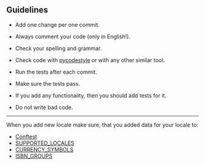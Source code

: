 ## Guidelines

- Add one change per one commit.

- Always comment your code (only in English!).

- Check your spelling and grammar.

- Check code with [pycodestyle](https://github.com/PyCQA/pycodestyle) or with any other similar tool.

- Run the tests after each commit.

- Make sure the tests pass.

- If you add any functionality, then you should add tests for it.

- Do not write bad code.

----

When you add new locale make sure, that you added data for your locale to:
- [Conftest](https://github.com/lk-geimfari/elizabeth/blob/master/tests/conftest.py#L4)
- [SUPPORTED_LOCALES](https://github.com/lk-geimfari/elizabeth/blob/master/elizabeth/settings.py#L4)
- [CURRENCY_SYMBOLS](https://github.com/lk-geimfari/elizabeth/blob/master/elizabeth/intd/bus.py#L183)
- [ISBN_GROUPS](https://github.com/lk-geimfari/elizabeth/blob/master/elizabeth/intd/code.py#L33)
